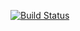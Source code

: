 [![Build Status](https://xplaceholderci.gugagaga.fun/buildStatus/icon?job=xplaceholder/migration-producer/draft)](https://xplaceholderci.gugagaga.fun/job/xplaceholder/job/migration-producer/job/draft/)